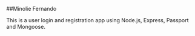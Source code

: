##Minolie Fernando


This is a user login and registration app using Node.js, Express, Passport and Mongoose.

